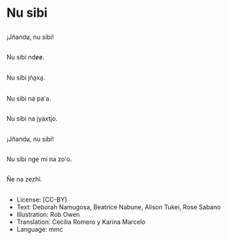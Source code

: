 # Nu sibi

##
¡Jñandu̷, nu sibi!

##
Nu sibi nde̷e̷.

##
Nu sibi jña̱xa̱.

##
Nu sibi na pa'a.

##
Nu sibi na jyaxtjo.

##
¡Jñandu̷, nu sibi!

##
Nu sibi nge mi na zo'o.

##
Ñe na zezhi.

##
* License: [CC-BY]
* Text: Deborah Namugosa, Beatrice Nabune, Alison Tukei, Rose Sabano
* Illustration: Rob Owen
* Translation: Cecilia Romero y Karina Marcelo
* Language: mmc
